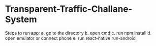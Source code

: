 # Transparent-Traffic-Challane-System

Steps to run app:
    a. go to the directory
    b. open cmd
    c. run npm install
    d. open emulator or connect phone
    e. run react-native run-android
